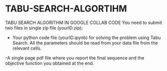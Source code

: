 # TABU-SEARCH-ALGORTIHM
TABU SEARCH ALGORITHM IN GOOGLE COLLAB CODE 
You need to submit two files in single zip file (yourID.zip);

- Your python code file (yourID.ipynb) for solving the problem using Tabu Search. All the parameters should be read from your data file from the relevant cells.

-A single page pdf file where you report the final sequence and the objective function you obtained at the end.
